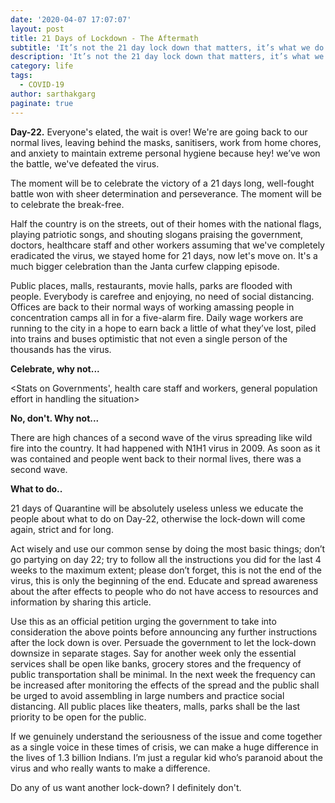 ```yaml
---
date: '2020-04-07 17:07:07'
layout: post
title: 21 Days of Lockdown - The Aftermath
subtitle: 'It’s not the 21 day lock down that matters, it’s what we do on day 22.'
description: 'It’s not the 21 day lock down that matters, it’s what we do on day 22.'
category: life
tags:
  - COVID-19
author: sarthakgarg
paginate: true
---
```

**Day-22.** Everyone's elated, the wait is over! We're are going back to our normal lives, leaving behind the masks, sanitisers, work from home chores, and anxiety to maintain extreme personal hygiene because hey! we’ve won the battle, we've defeated the virus.

The moment will be to celebrate the victory of a 21 days long, well-fought battle won with sheer determination and perseverance. The moment will be to celebrate the break-free. 

Half the country is on the streets, out of their homes with the national flags, playing patriotic songs, and shouting slogans praising the government, doctors, healthcare staff and other workers assuming that we've completely eradicated the virus, we stayed home for 21 days, now let's move on. It's a much bigger celebration than the Janta curfew clapping episode. 

Public places, malls, restaurants, movie halls, parks are flooded with people. Everybody is carefree and enjoying, no need of social distancing. Offices are back to their normal ways of working amassing people in concentration camps all in for a five-alarm fire. Daily wage workers are running to the city in a hope to earn back a little of what they’ve lost, piled into trains and buses optimistic that not even a single person of the thousands has the virus.

**Celebrate, why not...**

<Stats on Governments', health care staff and workers, general population effort in handling the situation>

**No, don't. Why not...**

There are high chances of a second wave of the virus spreading like wild fire into the country. It had happened with N1H1 virus in 2009. As soon as it was contained and people went back to their normal lives, there was a second wave.

<stats on why not to celebrate> 

**What to do..**

21 days of Quarantine will be absolutely useless unless we educate the people about what to do on Day-22, otherwise the lock-down will come again, strict and for long. 

Act wisely and use our common sense by doing the most basic things; don’t go partying on day 22; try to follow all the instructions you did for the last 4 weeks to the maximum extent; please don’t forget, this is not the end of the virus, this is only the beginning of the end. Educate and spread awareness about the after effects to people who do not have access to resources and information by sharing this article.

Use this as an official petition urging the government to take into consideration the above points before announcing any further instructions after the lock down is over. Persuade the government to let the lock-down downsize in separate stages. Say for another week only the essential services shall be open like banks, grocery stores and the frequency of public transportation shall be minimal. In the next week the frequency can be increased after monitoring the effects of the spread and the public shall be urged to avoid assembling in large numbers and practice social distancing. All public places like theaters, malls, parks shall be the last priority to be open for the public.

If we genuinely understand the seriousness of the issue and come together as a single voice in these times of crisis, we can make a huge difference in the lives of 1.3 billion Indians. I’m just a regular kid who’s paranoid about the virus and who really wants to make a difference.

Do any of us want another lock-down? I definitely don't.